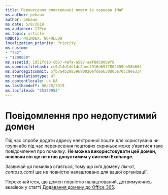 ```yaml
---
title: Перенесення електронної пошти із сервера IMAP
ms.author: pebaum
author: pebaum
ms.date: 5/8/2018
ms.audience: ITPro
ms.topic: article
ROBOTS: NOINDEX, NOFOLLOW
localization_priority: Priority
ms.custom:
- "732"
- "1200030"
ms.assetid: 1d51fc10-cb67-4afa-a597-aef8dc90b9f8
ms.openlocfilehash: cc0d14d1dd1dc2aec3916d69f7804359de58b604
ms.sourcegitcommit: 5fb7a4b28859690020efdea630d03e70cc0e6334
ms.translationtype: HT
ms.contentlocale: uk-UA
ms.lasthandoff: 06/28/2019
ms.locfileid: "35379953"
---
```

# <a name="when-you-get-a-not-an-accepted-domain-error"></a>Повідомлення про недопустимий домен

Під час спроби додати адресу електронної пошти для користувача чи групи або під час перенесення поштових скриньок може з’явитися таке повідомлення про помилку: **Не можна використовувати цей домен, оскільки він ще не став допустимим у системі Exchange.**
  
Зазвичай ця помилка стається, тому що ім’я домену *(як-от, contoso.com)* ще не повністю налаштовано для вашої організації.
  
Переконайтеся, що домен повністю налаштований, дотримуючись вказівок у статті [Додавання домену до Office 365](https://support.office.com/article/6383f56d-3d09-4dcb-9b41-b5f5a5efd611).
  